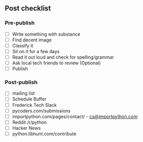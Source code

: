 ## Post checklist

### Pre-publish

* [ ] Write something with substance
* [ ] Find decent image
* [ ] Classify it
* [ ] Sit on it for a few days
* [ ] Read it out loud and check for spelling/grammar
* [ ] Ask local tech friends to review (Optional)
* [ ] Publish

### Post-publish

* [ ] mailing list
* [ ] Schedule Buffer
* [ ] Frederick Tech Slack
* [ ] pycoders.com/submissions
* [ ] importpython.com/pages/contact/ - cs@importpython.com
* [ ] Reddit /r/python
* [ ] Hacker News
* [ ] python.libhunt.com/contribute
